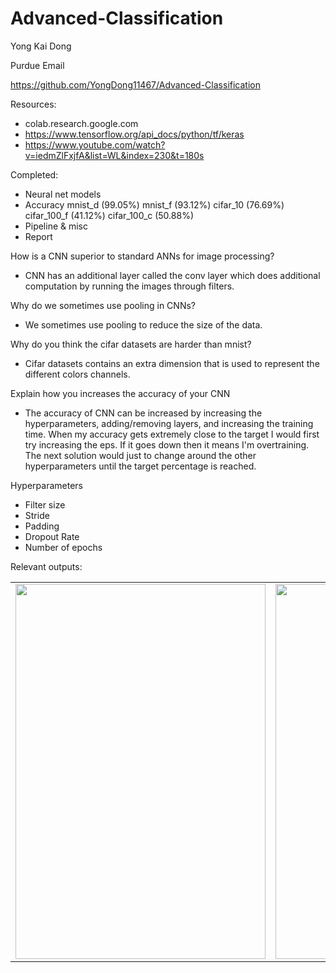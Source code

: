 # Advanced-Classification

 Yong Kai Dong
 
 Purdue Email
 
 https://github.com/YongDong11467/Advanced-Classification
 
Resources: 
  - colab.research.google.com
  - https://www.tensorflow.org/api_docs/python/tf/keras
  - https://www.youtube.com/watch?v=iedmZlFxjfA&list=WL&index=230&t=180s

Completed:
  - Neural net models
  - Accuracy
      mnist_d (99.05%)
      mnist_f (93.12%)
      cifar_10 (76.69%)
      cifar_100_f (41.12%)
      cifar_100_c (50.88%)
  - Pipeline & misc
  - Report

How is a CNN superior to standard ANNs for image processing?
  - CNN has an additional layer called the conv layer which does additional computation by running the images through filters.
  
Why do we sometimes use pooling in CNNs?
  - We sometimes use pooling to reduce the size of the data.
  
Why do you think the cifar datasets are harder than mnist?
  - Cifar datasets contains an extra dimension that is used to represent the different colors channels.
  
Explain how you increases the accuracy of your CNN
  - The accuracy of CNN can be increased by increasing the hyperparameters, adding/removing layers, and increasing the training time. When my accuracy gets extremely close to the
    target I would first try increasing the eps. If it goes down then it means I'm overtraining. The next solution would just to change around the other hyperparameters until
    the target percentage is reached.
    
Hyperparameters
  - Filter size
  - Stride
  - Padding
  - Dropout Rate
  - Number of epochs

Relevant outputs:

<table>
  <tr>
      <td><img src="./customNeuralOut.png" width=400 height=600></td>
      <td><img src="./tensorflowNetOut.png" width=400 height=600></td>
  </tr>
</table>
